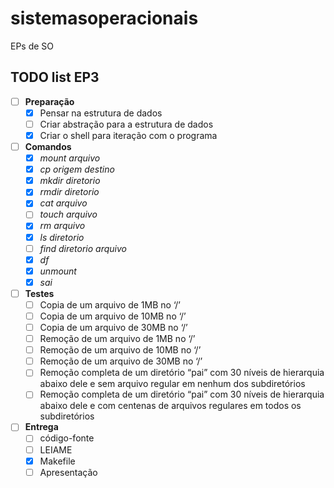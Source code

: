 # sistemasoperacionais
EPs de SO

## TODO list EP3

- [ ] **Preparação**
    - [x] Pensar na estrutura de dados
    - [ ] Criar abstração para a estrutura de dados
    - [x] Criar o shell para iteração com o programa
- [ ] **Comandos**
    - [x] *mount arquivo*
    - [x] *cp origem destino*
    - [x] *mkdir diretorio*
    - [x] *rmdir diretorio*
    - [x] *cat arquivo*
    - [ ] *touch arquivo*
    - [x] *rm arquivo*
    - [x] *ls diretorio*
    - [ ] *find diretorio arquivo*
    - [x] *df*
    - [x] *unmount*
    - [x] *sai*
- [ ] **Testes**
    - [ ] Copia de um arquivo de 1MB no ‘/’
    - [ ] Copia de um arquivo de 10MB no ‘/’
    - [ ] Copia de um arquivo de 30MB no ‘/’
    - [ ] Remoção de um arquivo de 1MB no ‘/’
    - [ ] Remoção de um arquivo de 10MB no ‘/’
    - [ ] Remoção de um arquivo de 30MB no ‘/’
    - [ ] Remoção completa de um diretório “pai” com 30 níveis de hierarquia abaixo dele e sem arquivo regular em nenhum dos subdiretórios
    - [ ] Remoção completa de um diretório “pai” com 30 níveis de hierarquia abaixo dele e com centenas de arquivos regulares em todos os subdiretórios
- [ ] **Entrega**
    - [ ] código-fonte
    - [ ] LEIAME
    - [x] Makefile
    - [ ] Apresentação
